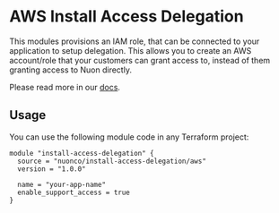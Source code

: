 # AWS Install Access Delegation

This modules provisions an IAM role, that can be connected to your application to setup delegation. This allows you to
create an AWS account/role that your customers can grant access to, instead of them granting access to Nuon directly.

Please read more in our [docs](https://docs.nuon.co/guides/install-access-delegation).

## Usage

You can use the following module code in any Terraform project:

```hcl
module "install-access-delegation" {
  source = "nuonco/install-access-delegation/aws"
  version = "1.0.0"

  name = "your-app-name"
  enable_support_access = true
}
```
